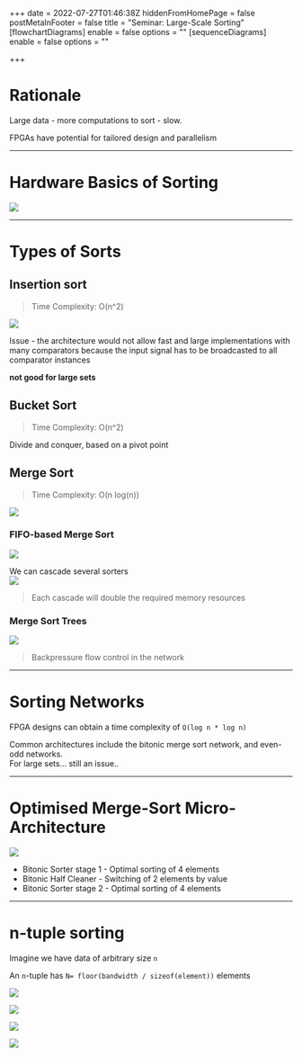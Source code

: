 +++
date = 2022-07-27T01:46:38Z
hiddenFromHomePage = false
postMetaInFooter = false
title = "Seminar: Large-Scale Sorting"
[flowchartDiagrams]
enable = false
options = ""
[sequenceDiagrams]
enable = false
options = ""

+++
# Rationale

Large data - more computations to sort - slow.

FPGAs have potential for tailored design and parallelism

***

# Hardware Basics of Sorting

![](/uploads/snipaste_2022-07-27_11-48-36.jpg)

***

# Types of Sorts

## Insertion sort

> Time Complexity: O(n^2)

![](/uploads/snipaste_2022-07-27_11-49-41.jpg)

Issue - the architecture would not allow fast and large implementations with many comparators because the input signal has to be broadcasted to all comparator instances

**not good for large sets**

## Bucket Sort

> Time Complexity: O(n^2)

Divide and conquer, based on a pivot point

## Merge Sort

> Time Complexity: O(n log(n))

![](/uploads/snipaste_2022-07-27_11-52-45.jpg)

### FIFO-based Merge Sort

![](/uploads/snipaste_2022-07-27_11-52-59.jpg)

We can cascade several sorters  
![](/uploads/snipaste_2022-07-27_11-52-56.jpg)

> Each cascade will double the required memory resources

### Merge Sort Trees

![](/uploads/snipaste_2022-07-27_11-54-11.jpg)

> Backpressure flow control in the network

***

# Sorting Networks

FPGA designs can obtain a time complexity of `O(log n * log n)`

Common architectures include the bitonic merge sort network, and even-odd networks.  
For large sets... still an issue..

***

# Optimised Merge-Sort Micro-Architecture

![](/uploads/snipaste_2022-07-27_12-00-17.jpg)

* Bitonic Sorter stage 1 - Optimal sorting of 4 elements
* Bitonic Half Cleaner - Switching of 2 elements by value
* Bitonic Sorter stage 2 - Optimal sorting of 4 elements

***

# n-tuple sorting

Imagine we have data of arbitrary size `n`

An `n`-tuple has `N= floor(bandwidth / sizeof(element))` elements

![](/uploads/snipaste_2022-07-27_12-02-14.jpg)

![](/uploads/snipaste_2022-07-27_12-02-23.jpg)

![](/uploads/snipaste_2022-07-27_12-02-39.jpg)

![](/uploads/snipaste_2022-07-27_12-04-58.jpg)